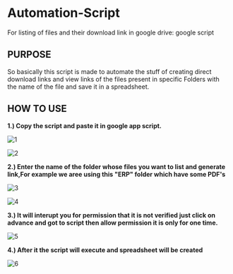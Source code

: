 # Automation-Script
For listing of files and their download link in google drive: google script

## PURPOSE
So basically this script is made to automate the stuff of creating direct download links and view links of the files present in specific Folders with the name of the file and save it in a spreadsheet.

## HOW TO USE
**1.) Copy the script and paste it in google app script.**

![1](https://user-images.githubusercontent.com/32637886/103547875-f672a180-4eca-11eb-8b35-80454ac3d131.png)

![2](https://user-images.githubusercontent.com/32637886/103547854-f1155700-4eca-11eb-9de1-a4a04a7d73a1.png)

**2.) Enter the name of the folder whose files you want to list and generate link,For example we aree using this "ERP" folder which have some PDF's**

![3](https://user-images.githubusercontent.com/32637886/103547856-f2df1a80-4eca-11eb-80b7-a78fd7f7f316.png)

![4](https://user-images.githubusercontent.com/32637886/103547860-f4104780-4eca-11eb-8732-b1d9b90a5276.png)

**3.) It will interupt you for permission that it is not verified just click on advance and got to script then allow permission it is only for one time.**

![5](https://user-images.githubusercontent.com/32637886/103547866-f4a8de00-4eca-11eb-8343-bcb5aaf48ea2.png)

**4.) After it the script will execute and spreadsheet will be created**

![6](https://user-images.githubusercontent.com/32637886/103547869-f5417480-4eca-11eb-95ab-a5ff57378a34.png)

